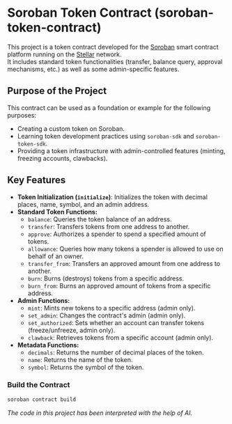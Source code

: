 # Soroban Token Contract (soroban-token-contract)

This project is a token contract developed for the [Soroban](https://soroban.stellar.org/) smart contract platform running on the [Stellar](https://stellar.org/) network.  
It includes standard token functionalities (transfer, balance query, approval mechanisms, etc.) as well as some admin-specific features.

## Purpose of the Project

This contract can be used as a foundation or example for the following purposes:

* Creating a custom token on Soroban.
* Learning token development practices using `soroban-sdk` and `soroban-token-sdk`.
* Providing a token infrastructure with admin-controlled features (minting, freezing accounts, clawbacks).

## Key Features

* **Token Initialization (`initialize`)**: Initializes the token with decimal places, name, symbol, and an admin address.
* **Standard Token Functions:**
  * `balance`: Queries the token balance of an address.
  * `transfer`: Transfers tokens from one address to another.
  * `approve`: Authorizes a spender to spend a specified amount of tokens.
  * `allowance`: Queries how many tokens a spender is allowed to use on behalf of an owner.
  * `transfer_from`: Transfers an approved amount from one address to another.
  * `burn`: Burns (destroys) tokens from a specific address.
  * `burn_from`: Burns an approved amount of tokens from a specific address.
* **Admin Functions:**
  * `mint`: Mints new tokens to a specific address (admin only).
  * `set_admin`: Changes the contract's admin (admin only).
  * `set_authorized`: Sets whether an account can transfer tokens (freeze/unfreeze, admin only).
  * `clawback`: Retrieves tokens from a specific account (admin only).
* **Metadata Functions:**
  * `decimals`: Returns the number of decimal places of the token.
  * `name`: Returns the name of the token.
  * `symbol`: Returns the symbol of the token.

### Build the Contract

```bash
soroban contract build
```

*The code in this project has been interpreted with the help of AI.*